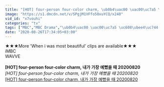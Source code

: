 ```yaml
---
title: "[HOT] four-person four-color charm, \ub0b4\uac00 \uac00\uc7a5 \uc608\ubee4\uc744 \ub54c 20200820"
image: "https://s1.dmcdn.net/v/SPgjM1VFfo50xuYCQ/x240"
vid_id: "x7vouhi"
categories: "tv"
tags: ["MBC","MBC Drama","\ub0b4\uac00 \uac00\uc7a5 \uc608\ubee4\uc744 \ub54c"]
date: "2020-08-26T17:34:05+03:00"
---
```

★★★More 'When i was most beautiful' clips are available★★★  <br>iMBC  <br>WAVVE  <br><br><b>[HOT] four-person four-color charm, 내가 가장 예뻤을 때 20200820</b><br> <i>[HOT] four-person four-color charm, 내가 가장 예뻤을 때 20200820</i><br> <u>[HOT] four-person four-color charm, 내가 가장 예뻤을 때 20200820</u>
